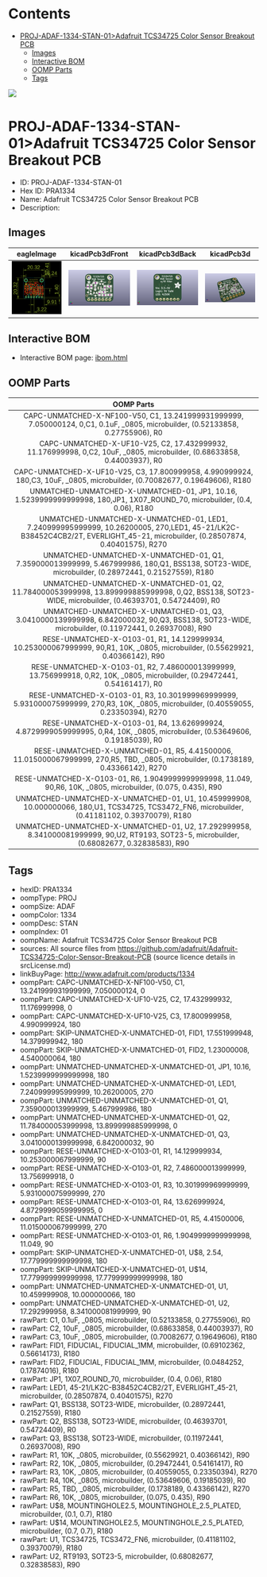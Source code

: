 



Contents
========

* [PROJ-ADAF-1334-STAN-01>Adafruit TCS34725 Color Sensor Breakout PCB](#proj-adaf-1334-stan-01adafruit-tcs34725-color-sensor-breakout-pcb)
	* [Images](#images)
	* [Interactive BOM](#interactive-bom)
	* [OOMP Parts](#oomp-parts)
	* [Tags](#tags)
  
![][im]
# PROJ-ADAF-1334-STAN-01>Adafruit TCS34725 Color Sensor Breakout PCB

- ID: PROJ-ADAF-1334-STAN-01
- Hex ID: PRA1334
- Name: Adafruit TCS34725 Color Sensor Breakout PCB
- Description: 

## Images
  
  

|eagleImage|kicadPcb3dFront|kicadPcb3dBack|kicadPcb3d|
| :---: | :---: | :---: | :---: |
|[![eagleImage](eagleImage_140.png)](eagleImage_600.png)|[![kicadPcb3dFront](kicadPcb3dFront_140.png)](kicadPcb3dFront_600.png)|[![kicadPcb3dBack](kicadPcb3dBack_140.png)](kicadPcb3dBack_600.png)|[![kicadPcb3d](kicadPcb3d_140.png)](kicadPcb3d_600.png)|

## Interactive BOM

- Interactive BOM page: [ibom.html](kicad/bom/ibom.html)

## OOMP Parts
  

|OOMP Parts|
| :---: |
|CAPC-UNMATCHED-X-NF100-V50, C1, 13.241999931999999, 7.050000124, 0,C1, 0.1uF, _0805, microbuilder, (0.52133858, 0.27755906), R0|
|CAPC-UNMATCHED-X-UF10-V25, C2, 17.432999932, 11.176999998, 0,C2, 10uF, _0805, microbuilder, (0.68633858, 0.44003937), R0|
|CAPC-UNMATCHED-X-UF10-V25, C3, 17.800999958, 4.990999924, 180,C3, 10uF, _0805, microbuilder, (0.70082677, 0.19649606), R180|
|UNMATCHED-UNMATCHED-X-UNMATCHED-01, JP1, 10.16, 1.5239999999999998, 180,JP1, 1X07_ROUND_70, microbuilder, (0.4, 0.06), R180|
|UNMATCHED-UNMATCHED-X-UNMATCHED-01, LED1, 7.240999995999999, 10.26200005, 270,LED1, 45-21/LK2C-B38452C4CB2/2T, EVERLIGHT_45-21, microbuilder, (0.28507874, 0.40401575), R270|
|UNMATCHED-UNMATCHED-X-UNMATCHED-01, Q1, 7.359000013999999, 5.467999986, 180,Q1, BSS138, SOT23-WIDE, microbuilder, (0.28972441, 0.21527559), R180|
|UNMATCHED-UNMATCHED-X-UNMATCHED-01, Q2, 11.784000053999998, 13.899999885999998, 0,Q2, BSS138, SOT23-WIDE, microbuilder, (0.46393701, 0.54724409), R0|
|UNMATCHED-UNMATCHED-X-UNMATCHED-01, Q3, 3.0410000139999998, 6.842000032, 90,Q3, BSS138, SOT23-WIDE, microbuilder, (0.11972441, 0.26937008), R90|
|RESE-UNMATCHED-X-O103-01, R1, 14.129999934, 10.253000067999999, 90,R1, 10K, _0805, microbuilder, (0.55629921, 0.40366142), R90|
|RESE-UNMATCHED-X-O103-01, R2, 7.486000013999999, 13.756999918, 0,R2, 10K, _0805, microbuilder, (0.29472441, 0.54161417), R0|
|RESE-UNMATCHED-X-O103-01, R3, 10.301999969999999, 5.931000075999999, 270,R3, 10K, _0805, microbuilder, (0.40559055, 0.23350394), R270|
|RESE-UNMATCHED-X-O103-01, R4, 13.626999924, 4.8729999059999995, 0,R4, 10K, _0805, microbuilder, (0.53649606, 0.19185039), R0|
|RESE-UNMATCHED-X-UNMATCHED-01, R5, 4.41500006, 11.015000067999999, 270,R5, TBD, _0805, microbuilder, (0.1738189, 0.43366142), R270|
|RESE-UNMATCHED-X-O103-01, R6, 1.9049999999999998, 11.049, 90,R6, 10K, _0805, microbuilder, (0.075, 0.435), R90|
|UNMATCHED-UNMATCHED-X-UNMATCHED-01, U1, 10.459999908, 10.000000066, 180,U1, TCS34725, TCS3472_FN6, microbuilder, (0.41181102, 0.39370079), R180|
|UNMATCHED-UNMATCHED-X-UNMATCHED-01, U2, 17.292999958, 8.341000081999999, 90,U2, RT9193, SOT23-5, microbuilder, (0.68082677, 0.32838583), R90|

## Tags

- hexID: PRA1334
- oompType: PROJ
- oompSize: ADAF
- oompColor: 1334
- oompDesc: STAN
- oompIndex: 01
- oompName: Adafruit TCS34725 Color Sensor Breakout PCB
- sources: All source files from https://github.com/adafruit/Adafruit-TCS34725-Color-Sensor-Breakout-PCB (source licence details in srcLicense.md)
- linkBuyPage: http://www.adafruit.com/products/1334
- oompPart: CAPC-UNMATCHED-X-NF100-V50, C1, 13.241999931999999, 7.050000124, 0
- oompPart: CAPC-UNMATCHED-X-UF10-V25, C2, 17.432999932, 11.176999998, 0
- oompPart: CAPC-UNMATCHED-X-UF10-V25, C3, 17.800999958, 4.990999924, 180
- oompPart: SKIP-UNMATCHED-X-UNMATCHED-01, FID1, 17.551999948, 14.379999942, 180
- oompPart: SKIP-UNMATCHED-X-UNMATCHED-01, FID2, 1.23000008, 4.540000064, 180
- oompPart: UNMATCHED-UNMATCHED-X-UNMATCHED-01, JP1, 10.16, 1.5239999999999998, 180
- oompPart: UNMATCHED-UNMATCHED-X-UNMATCHED-01, LED1, 7.240999995999999, 10.26200005, 270
- oompPart: UNMATCHED-UNMATCHED-X-UNMATCHED-01, Q1, 7.359000013999999, 5.467999986, 180
- oompPart: UNMATCHED-UNMATCHED-X-UNMATCHED-01, Q2, 11.784000053999998, 13.899999885999998, 0
- oompPart: UNMATCHED-UNMATCHED-X-UNMATCHED-01, Q3, 3.0410000139999998, 6.842000032, 90
- oompPart: RESE-UNMATCHED-X-O103-01, R1, 14.129999934, 10.253000067999999, 90
- oompPart: RESE-UNMATCHED-X-O103-01, R2, 7.486000013999999, 13.756999918, 0
- oompPart: RESE-UNMATCHED-X-O103-01, R3, 10.301999969999999, 5.931000075999999, 270
- oompPart: RESE-UNMATCHED-X-O103-01, R4, 13.626999924, 4.8729999059999995, 0
- oompPart: RESE-UNMATCHED-X-UNMATCHED-01, R5, 4.41500006, 11.015000067999999, 270
- oompPart: RESE-UNMATCHED-X-O103-01, R6, 1.9049999999999998, 11.049, 90
- oompPart: SKIP-UNMATCHED-X-UNMATCHED-01, U$8, 2.54, 17.779999999999998, 180
- oompPart: SKIP-UNMATCHED-X-UNMATCHED-01, U$14, 17.779999999999998, 17.779999999999998, 180
- oompPart: UNMATCHED-UNMATCHED-X-UNMATCHED-01, U1, 10.459999908, 10.000000066, 180
- oompPart: UNMATCHED-UNMATCHED-X-UNMATCHED-01, U2, 17.292999958, 8.341000081999999, 90
- rawPart: C1, 0.1uF, _0805, microbuilder, (0.52133858, 0.27755906), R0
- rawPart: C2, 10uF, _0805, microbuilder, (0.68633858, 0.44003937), R0
- rawPart: C3, 10uF, _0805, microbuilder, (0.70082677, 0.19649606), R180
- rawPart: FID1, FIDUCIAL, FIDUCIAL_1MM, microbuilder, (0.69102362, 0.56614173), R180
- rawPart: FID2, FIDUCIAL, FIDUCIAL_1MM, microbuilder, (0.0484252, 0.17874016), R180
- rawPart: JP1, 1X07_ROUND_70, microbuilder, (0.4, 0.06), R180
- rawPart: LED1, 45-21/LK2C-B38452C4CB2/2T, EVERLIGHT_45-21, microbuilder, (0.28507874, 0.40401575), R270
- rawPart: Q1, BSS138, SOT23-WIDE, microbuilder, (0.28972441, 0.21527559), R180
- rawPart: Q2, BSS138, SOT23-WIDE, microbuilder, (0.46393701, 0.54724409), R0
- rawPart: Q3, BSS138, SOT23-WIDE, microbuilder, (0.11972441, 0.26937008), R90
- rawPart: R1, 10K, _0805, microbuilder, (0.55629921, 0.40366142), R90
- rawPart: R2, 10K, _0805, microbuilder, (0.29472441, 0.54161417), R0
- rawPart: R3, 10K, _0805, microbuilder, (0.40559055, 0.23350394), R270
- rawPart: R4, 10K, _0805, microbuilder, (0.53649606, 0.19185039), R0
- rawPart: R5, TBD, _0805, microbuilder, (0.1738189, 0.43366142), R270
- rawPart: R6, 10K, _0805, microbuilder, (0.075, 0.435), R90
- rawPart: U$8, MOUNTINGHOLE2.5, MOUNTINGHOLE_2.5_PLATED, microbuilder, (0.1, 0.7), R180
- rawPart: U$14, MOUNTINGHOLE2.5, MOUNTINGHOLE_2.5_PLATED, microbuilder, (0.7, 0.7), R180
- rawPart: U1, TCS34725, TCS3472_FN6, microbuilder, (0.41181102, 0.39370079), R180
- rawPart: U2, RT9193, SOT23-5, microbuilder, (0.68082677, 0.32838583), R90



[im]: kicadPcb3d_450.png
